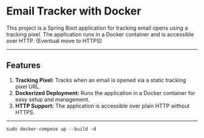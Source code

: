 # Email Tracker with Docker

This project is a Spring Boot application for tracking email opens using a tracking pixel. The application runs in a Docker container and is accessible over HTTP. (Eventual move to HTTPS)

---

## Features

1. **Tracking Pixel:** Tracks when an email is opened via a static tracking pixel URL.
2. **Dockerized Deployment:** Runs the application in a Docker container for easy setup and management.
3. **HTTP Support:** The application is accessible over plain HTTP without HTTPS.

---

```console
sudo docker-compose up --build -d
```
